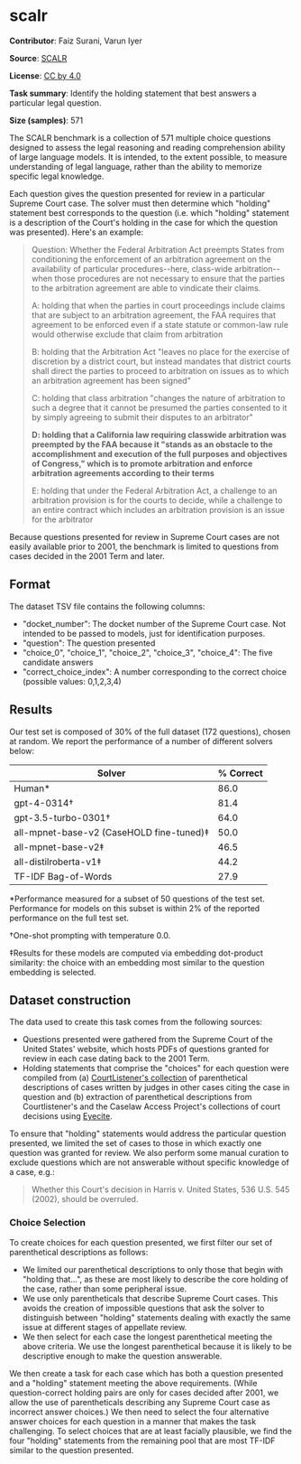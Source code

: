 # scalr 
 **Contributor**: Faiz Surani, Varun Iyer
 
 **Source**: [SCALR](https://github.com/lexeme-dev/scalr)
 
 **License**: [CC by 4.0](https://creativecommons.org/licenses/by/4.0/)
 
 **Task summary**: Identify the holding statement that best answers a particular legal question.
 
 **Size (samples)**: 571
 
 The SCALR benchmark is a collection of 571 multiple choice questions designed to assess the legal reasoning and reading comprehension ability of large language models. It is intended, to the extent possible, to measure understanding of legal language, rather than the ability to memorize specific legal knowledge.
 
 Each question gives the question presented for review in a particular Supreme Court case. The solver must then determine which "holding" statement best corresponds to the question (i.e. which "holding" statement is a description of the Court's holding in the case for which the question was presented). Here's an example:
 
 > Question: Whether the Federal Arbitration Act preempts States from conditioning the enforcement of an arbitration agreement on the availability of particular procedures--here, class-wide arbitration--when those procedures are not necessary to ensure that the parties to the arbitration agreement are able to vindicate their claims.
 >
 >A: holding that when the parties in court proceedings include claims that are subject to an arbitration agreement, the FAA requires that agreement to be enforced even if a state statute or common-law rule would otherwise exclude that claim from arbitration
 >
 >B: holding that the Arbitration Act "leaves no place for the exercise of discretion by a district court, but instead mandates that district courts shall direct the parties to proceed to arbitration on issues as to which an arbitration agreement has been signed"
 >
 >C: holding that class arbitration "changes the nature of arbitration to such a degree that it cannot be presumed the parties consented to it by simply agreeing to submit
 their disputes to an arbitrator"
 >
 >**D: holding that a California law requiring classwide arbitration was preempted by the FAA because it "stands as an obstacle to the accomplishment and execution of the full purposes and objectives of Congress," which is to promote arbitration and enforce arbitration agreements according to their terms**
 >
 >E: holding that under the Federal Arbitration Act, a challenge to an arbitration provision is for the courts to decide, while a challenge to an entire contract which includes an arbitration provision is an issue for the arbitrator
 
 Because questions presented for review in Supreme Court cases are not easily available prior to 2001, the benchmark is limited to questions from cases decided in the 2001 Term and later.
 
 ## Format
 
 The dataset TSV file contains the following columns:
 
 - "docket_number": The docket number of the Supreme Court case. Not intended to be passed to models, just for identification purposes.
 - "question": The question presented
 - "choice_0", "choice_1", "choice_2", "choice_3", "choice_4": The five candidate answers
 - "correct_choice_index": A number corresponding to the correct choice (possible values: 0,1,2,3,4)
 
 ## Results
 
 Our test set is composed of 30% of the full dataset (172 questions), chosen at random. We report the performance of a number of different solvers below:
 
 | Solver                                   | % Correct |
 |------------------------------------------|-----------|
 | Human*                                   | 86.0      |
 | gpt-4-0314†                              | 81.4      |
 | gpt-3.5-turbo-0301†                      | 64.0      |
 | all-mpnet-base-v2 (CaseHOLD fine-tuned)‡ | 50.0      |
 | all-mpnet-base-v2‡                       | 46.5      |
 | all-distilroberta-v1‡                    | 44.2      |
 | TF-IDF Bag-of-Words                      | 27.9      |
 
 *Performance measured for a subset of 50 questions of the test set. Performance for models on this subset is within 2% of the reported performance on the full test set.
 
 †One-shot prompting with temperature 0.0.
 
 ‡Results for these models are computed via embedding dot-product similarity:
 the choice with an embedding most similar to the question embedding is selected.
 
 ## Dataset construction
 
 The data used to create this task comes from the following sources:
 
 - Questions presented were gathered from the Supreme Court of the United States' website, which hosts PDFs of questions granted for review in each case dating back to the 2001 Term.
 - Holding statements that comprise the "choices" for each question were compiled from (a) [CourtListener's collection](https://free.law/2022/03/17/summarizing-important-cases/) of parenthetical descriptions of cases written by judges in other cases citing the case in question and (b) extraction of parenthetical descriptions from Courtlistener's and the Caselaw Access Project's collections of court decisions using [Eyecite](https://github.com/freelawproject/eyecite).
 
 To ensure that "holding" statements would address the particular question presented, we limited the set of cases to those in which exactly one question was granted for review. We also perform some manual curation to exclude questions which are not answerable without specific knowledge of a case, e.g.:
 >Whether this Court's decision in Harris v. United States, 536 U.S. 545 (2002), should be overruled.
 
 ### Choice Selection
 
 To create choices for each question presented, we first filter our set of parenthetical descriptions
 as follows:
 
 - We limited our parenthetical descriptions to only those that begin with "holding that...", as these are most  likely to describe the core holding of the case, rather than some peripheral issue.
 - We use only parentheticals that describe Supreme Court cases. This avoids the creation
 of impossible questions that ask the solver to distinguish between "holding" statements dealing with exactly the same issue at different stages of appellate review.
 - We then select for each case the longest parenthetical meeting the above criteria. We use the longest parenthetical because it is likely to be descriptive enough to make the question answerable.
 
 We then create a task for each case which has both a question presented and a "holding" statement meeting the above requirements. (While question-correct holding pairs are only for cases decided after 2001, we allow the use of parentheticals describing any Supreme Court case as incorrect answer choices.) We then need to select the four alternative answer choices for each question in a manner that makes the task challenging. To select choices that are at least facially plausible, we find the four "holding" statements from the remaining pool that are most TF-IDF similar to the question presented.
